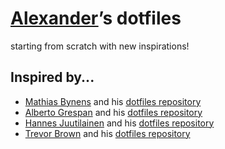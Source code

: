 # [Alexander][repo]’s dotfiles

starting from scratch with new inspirations!

## Inspired by...
- [Mathias Bynens](https://mathiasbynens.be/) and his [dotfiles repository](https://mths.be/dotfiles)
- [Alberto Grespan](http://albertogrespan.com/) and his [dotfiles repository](https://github.com/albertogg/dotfiles)
- [Hannes Juutilainen](http://obsoletesysadmin.wordpress.com/) and his [dotfiles repository](https://github.com/hjuutilainen/dotfiles)
- [Trevor Brown](http://stratus3d.com/) and his [dotfiles repository](https://github.com/Stratus3D/dotfiles)

<!-- Link labels: -->
[repo]: https://github.com/untcha
